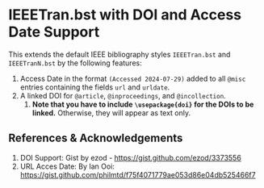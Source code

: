 # IEEETran.bst with DOI and Access Date Support

This extends the default IEEE bibliography styles `IEEETran.bst` and `IEEETranN.bst` by the following features:

1. Access Date in the format `(Accessed 2024-07-29)` added to all `@misc` entries containing the fields `url` and `urldate`.
2. A linked DOI for `@article`, `@inproceedings`, and `@incollection`.
	1. **Note that you have to include `\usepackage{doi}` for the DOIs to be linked.** Otherwise, they will appear as text only.

## References & Acknowledgements

1. DOI Support: Gist by ezod - https://gist.github.com/ezod/3373556
1. URL Acces Date: By Ian Ooi: https://gist.github.com/philmtd/f75f4071779ae053d86e04db525466f7
